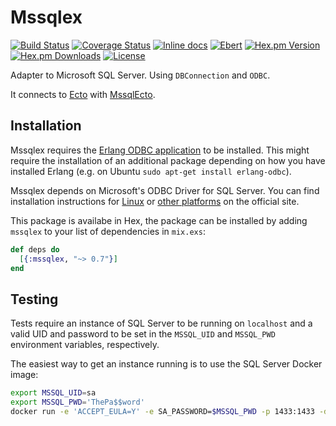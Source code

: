 # Mssqlex

[![Build Status](https://travis-ci.org/findmypast-oss/mssqlex.svg?branch=master)](https://travis-ci.org/findmypast-oss/mssqlex)
[![Coverage Status](https://coveralls.io/repos/github/findmypast-oss/mssqlex/badge.svg)](https://coveralls.io/github/findmypast-oss/mssqlex)
[![Inline docs](http://inch-ci.org/github/findmypast-oss/mssqlex.svg?branch=master)](http://inch-ci.org/github/findmypast-oss/mssqlex)
[![Ebert](https://ebertapp.io/github/findmypast-oss/mssqlex.svg)](https://ebertapp.io/github/findmypast-oss/mssqlex)
[![Hex.pm Version](https://img.shields.io/hexpm/v/mssqlex.svg)](https://hex.pm/packages/mssqlex)
[![Hex.pm Downloads](https://img.shields.io/hexpm/dt/mssqlex.svg)](https://hex.pm/packages/mssqlex)
[![License](https://img.shields.io/hexpm/l/mssqlex.svg)](https://github.com/findmypast-oss/mssqlex/blob/master/LICENSE)

Adapter to Microsoft SQL Server. Using `DBConnection` and `ODBC`.

It connects to [Ecto](https://github.com/elixir-ecto/ecto) with [MssqlEcto](https://github.com/findmypast-oss/mssql_ecto).

## Installation

Mssqlex requires the [Erlang ODBC application](http://erlang.org/doc/man/odbc.html) to be installed.
This might require the installation of an additional package depending on how you have installed
Erlang (e.g. on Ubuntu `sudo apt-get install erlang-odbc`).

Mssqlex depends on Microsoft's ODBC Driver for SQL Server. You can find installation
instructions for [Linux](https://docs.microsoft.com/en-us/sql/connect/odbc/linux/installing-the-microsoft-odbc-driver-for-sql-server-on-linux)
or [other platforms](https://docs.microsoft.com/en-us/sql/connect/odbc/microsoft-odbc-driver-for-sql-server)
on the official site.

This package is availabe in Hex, the package can be installed
by adding `mssqlex` to your list of dependencies in `mix.exs`:

```elixir
def deps do
  [{:mssqlex, "~> 0.7"}]
end
```

## Testing

Tests require an instance of SQL Server to be running on `localhost` and a valid
UID and password to be set in the `MSSQL_UID` and `MSSQL_PWD` environment
variables, respectively.

The easiest way to get an instance running is to use the SQL Server Docker image:
```sh
export MSSQL_UID=sa
export MSSQL_PWD='ThePa$$word'
docker run -e 'ACCEPT_EULA=Y' -e SA_PASSWORD=$MSSQL_PWD -p 1433:1433 -d microsoft/mssql-server-linux
```
